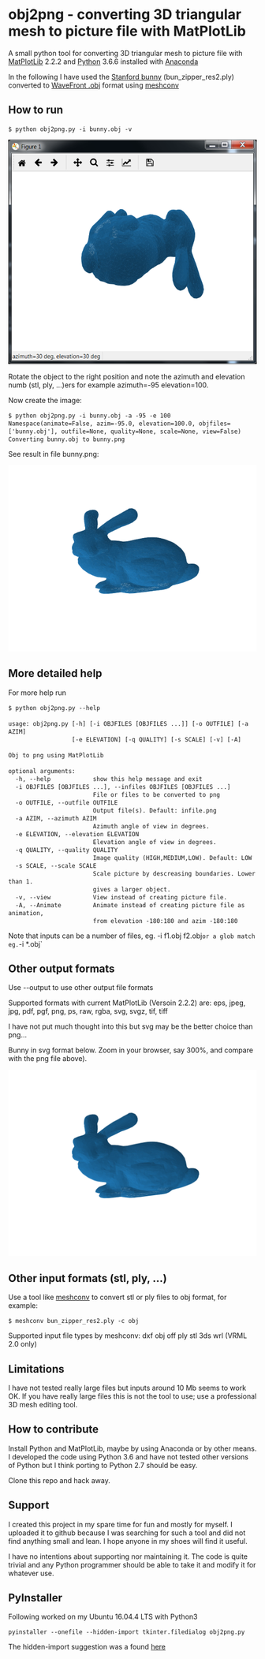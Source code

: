 # obj2png - converting 3D triangular mesh to picture file with MatPlotLib

A small python tool for converting 3D triangular mesh to picture file with [MatPlotLib](https://matplotlib.org) 2.2.2 and [Python](https://www.python.org/) 3.6.6 installed with [Anaconda](https://anaconda.org/anaconda)

In the following I have used the [Stanford bunny](http://graphics.stanford.edu/data/3Dscanrep/) (bun_zipper_res2.ply) converted to [WaveFront .obj](https://en.wikipedia.org/wiki/Wavefront_.obj_file) format using [meshconv](http://www.patrickmin.com/meshconv/)

## How to run


```
$ python obj2png.py -i bunny.obj -v
```

<img src="./images/bunny_30_30_view.png" />

Rotate the object to the right position and note the azimuth and elevation numb (stl, ply, ...)ers for example azimuth=-95 elevation=100.

Now create the image:
```
$ python obj2png.py -i bunny.obj -a -95 -e 100
Namespace(animate=False, azim=-95.0, elevation=100.0, objfiles=['bunny.obj'], outfile=None, quality=None, scale=None, view=False)
Converting bunny.obj to bunny.png
```
See result in file bunny.png:

<img src="./images/bunny.png" />


## More detailed help
For more help run

```
$ python obj2png.py --help

usage: obj2png.py [-h] [-i OBJFILES [OBJFILES ...]] [-o OUTFILE] [-a AZIM]
                  [-e ELEVATION] [-q QUALITY] [-s SCALE] [-v] [-A]

Obj to png using MatPlotLib

optional arguments:
  -h, --help            show this help message and exit
  -i OBJFILES [OBJFILES ...], --infiles OBJFILES [OBJFILES ...]
                        File or files to be converted to png
  -o OUTFILE, --outfile OUTFILE
                        Output file(s). Default: infile.png
  -a AZIM, --azimuth AZIM
                        Azimuth angle of view in degrees.
  -e ELEVATION, --elevation ELEVATION
                        Elevation angle of view in degrees.
  -q QUALITY, --quality QUALITY
                        Image quality (HIGH,MEDIUM,LOW). Default: LOW
  -s SCALE, --scale SCALE
                        Scale picture by descreasing boundaries. Lower than 1.
                        gives a larger object.
  -v, --view            View instead of creating picture file.
  -A, --Animate         Animate instead of creating picture file as animation,
                        from elevation -180:180 and azim -180:180
```                      

Note that inputs can be a number of files, eg. -i f1.obj f2.obj` or a glob match eg. `-i *.obj`

## Other output formats

Use --output to use other output file formats

Supported formats with current MatPlotLib (Versoin 2.2.2) are: eps, jpeg, jpg, pdf, pgf, png, ps, raw, rgba, svg, svgz, tif, tiff

I have not put much thought into this but svg may be the better choice than png...

Bunny in svg format below. Zoom in your browser,  say 300%, and compare with the png file above).

<img src="./images/bunny.svg" />

## Other input formats (stl, ply, ...)

Use a tool like [meshconv](http://www.patrickmin.com/meshconv/) to convert stl or ply files to obj format, for example:
```
$ meshconv bun_zipper_res2.ply -c obj
```
Supported input file types by meshconv:  dxf obj off ply stl 3ds wrl (VRML 2.0 only)

## Limitations

I have not tested really large files but inputs around 10 Mb seems to work OK. If you have really large files this is not the tool to use; use a professional 3D mesh editing tool.

## How to contribute

Install Python and MatPlotLib, maybe by using Anaconda or by other means. I developed the code using Python 3.6 and have not tested other versions of Python but I think porting to Python 2.7 should be easy.

Clone this repo and hack away.

## Support

I created this project in my spare time for fun and mostly for myself. I uploaded it to github because I was searching for such a tool and did not find anything small and lean. I hope anyone in my shoes will find it useful.

I have no intentions about supporting nor maintaining it. The code is quite trivial and any Python programmer should be able to take it and modify it for whatever use.

## PyInstaller

Following worked on my Ubuntu 16.04.4 LTS with Python3
```
pyinstaller --onefile --hidden-import tkinter.filedialog obj2png.py
``` 

The hidden-import suggestion was a found [here](https://stackoverflow.com/questions/25892336/importerror-no-module-named-filedialog-after-pyinstaller)

